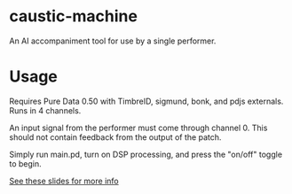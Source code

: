 # caustic-machine
An AI accompaniment tool for use by a single performer.

# Usage
Requires Pure Data 0.50 with TimbreID, sigmund, bonk, and pdjs externals.
Runs in 4 channels.

An input signal from the performer must come through channel 0.  This should not contain feedback from the output of the patch.

Simply run main.pd, turn on DSP processing, and press the "on/off" toggle to begin.

[See these slides for more info](https://docs.google.com/presentation/d/15wvqgRXYPNApjdFAoEaY5jyVA5ZTsL-a8Zr8bCISUhg/edit#slide=id.g124057d103f_0_201)
